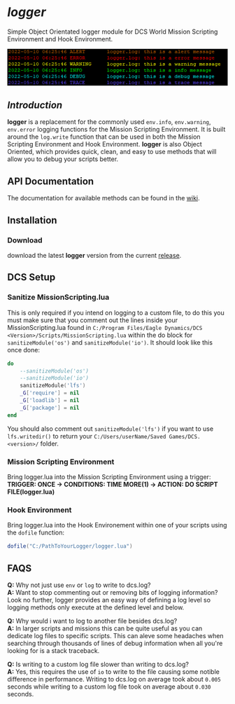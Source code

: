 # ***logger***
Simple Object Orientated logger module for DCS World Mission Scripting Environment and Hook Environment.

![log](images/log.png)

## ***Introduction***
**logger** is a replacement for the commonly used `env.info`, `env.warning`, `env.error` logging functions for the Mission Scripting Environment. It is built around the `log.write` function that can be used in both the Mission Scripting Environment and Hook Environment. **logger** is also Object Oriented, which provides quick, clean, and easy to use methods that will allow you to debug your scripts better.

## **API Documentation**
The documentation for available methods can be found in the [wiki](https://github.com/Wizxrd/DCSLogger/wiki).

## **Installation**
### **Download**
download the latest **logger** version from the current [release]().

##  **DCS Setup**
### **Sanitize MissionScripting.lua**
This is only required if you intend on logging to a custom file, to do this you must make sure that you comment out the lines inside your MissionScripting.lua found in `C:/Program Files/Eagle Dynamics/DCS <Version>/Scripts/MissionScripting.lua` within the do block for `sanitizeModule('os')` and `sanitizeModule('io')`. It should look like this once done:
```lua
do
	--sanitizeModule('os')
	--sanitizeModule('io')
    sanitizeModule('lfs')
	_G['require'] = nil
	_G['loadlib'] = nil
	_G['package'] = nil
end
```
You should also comment out `sanitizeModule('lfs')` if you want to use `lfs.writedir()` to return your `C:/Users/userName/Saved Games/DCS.<version>/` folder.

### **Mission Scripting Environment** 
Bring logger.lua into the Mission Scripting Environment using a trigger:  
**TRIGGER: ONCE -> CONDITIONS: TIME MORE(1) -> ACTION: DO SCRIPT FILE(logger.lua)**  
### **Hook Environment**
Bring logger.lua into the Hook Environement within one of your scripts using the `dofile` function:
```lua
dofile("C:/PathToYourLogger/logger.lua")
```

## **FAQS**
**Q:** Why not just use `env` or `log` to write to dcs.log?  
**A:** Want to stop commenting out or removing bits of logging information? Look no further, logger provides an easy way of defining a log level so logging methods only execute at the defined level and below.

**Q:** Why would i want to log to another file besides dcs.log?  
**A:** In larger scripts and missions this can be quite useful as you can dedicate log files to specific scripts. This can aleve some headaches when searching through thousands of lines of debug information when all you're looking for is a stack traceback.

**Q:** Is writing to a custom log file slower than writing to dcs.log?  
**A:** Yes, this requires the use of `io` to write to the file causing some notible difference in performance. Writing to dcs.log on average took about `0.005` seconds while writing to a custom log file took on average about `0.030` seconds.